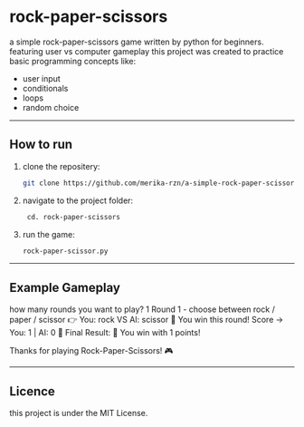 # rock-paper-scissors
a simple rock-paper-scissors game written by python for beginners. featuring user vs computer gameplay
this project was created to practice basic programming concepts like:

- user input
- conditionals
- loops
- random choice
_____

## How to run
1. clone the repositery:
   ```bash
   git clone https://github.com/merika-rzn/a-simple-rock-paper-scissors-game-written-in-python
2. navigate to the project folder:
   ```bash
    cd. rock-paper-scissors
3. run the game:
   ```bash
   rock-paper-scissor.py
___

## Example Gameplay
how many rounds you want to play? 1
Round 1 - choose between rock / paper / scissor
👉 You: rock VS AI: scissor
🎉 You win this round!
Score → You: 1 | AI: 0
🏁 Final Result:
🎉 You win with 1 points!

Thanks for playing Rock-Paper-Scissors! 🎮
 ____

 ## Licence
 this project is under the MIT License.
